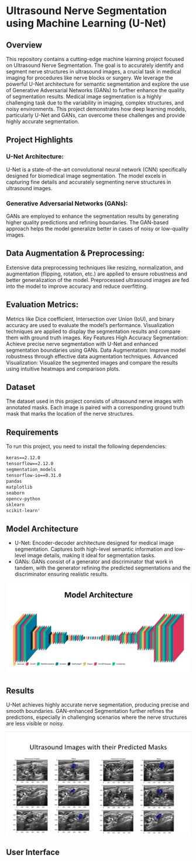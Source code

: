 # Ultrasound Nerve Segmentation using Machine Learning (U-Net)

## Overview
This repository contains a cutting-edge machine learning project focused on Ultrasound Nerve Segmentation. The goal is to accurately identify and segment nerve structures in ultrasound images, a crucial task in medical imaging for procedures like nerve blocks or surgery. We leverage the powerful U-Net architecture for semantic segmentation and explore the use of Generative Adversarial Networks (GANs) to further enhance the quality of segmentation results.
Medical image segmentation is a highly challenging task due to the variability in imaging, complex structures, and noisy environments. This project demonstrates how deep learning models, particularly U-Net and GANs, can overcome these challenges and provide highly accurate segmentation.

## Project Highlights
### U-Net Architecture:

U-Net is a state-of-the-art convolutional neural network (CNN) specifically designed for biomedical image segmentation.
The model excels in capturing fine details and accurately segmenting nerve structures in ultrasound images.
### Generative Adversarial Networks (GANs):

GANs are employed to enhance the segmentation results by generating higher quality predictions and refining boundaries.
The GAN-based approach helps the model generalize better in cases of noisy or low-quality images.

## Data Augmentation & Preprocessing:

Extensive data preprocessing techniques like resizing, normalization, and augmentation (flipping, rotation, etc.) are applied to ensure robustness and better generalization of the model.
Preprocessed ultrasound images are fed into the model to improve accuracy and reduce overfitting.

## Evaluation Metrics:
Metrics like Dice coefficient, Intersection over Union (IoU), and binary accuracy are used to evaluate the model’s performance.
Visualization techniques are applied to display the segmentation results and compare them with ground truth images.
Key Features
High Accuracy Segmentation: Achieve precise nerve segmentation with U-Net and enhanced segmentation boundaries using GANs.
Data Augmentation: Improve model robustness through effective data augmentation techniques.
Advanced Visualization: Visualize the segmented images and compare the results using intuitive heatmaps and comparison plots.

## Dataset
The dataset used in this project consists of ultrasound nerve images with annotated masks. Each image is paired with a corresponding ground truth mask that marks the location of the nerve structures.

## Requirements
To run this project, you need to install the following dependencies:
```
keras==2.12.0
tensorflow==2.12.0
segmentation_models
tensorflow-io==0.31.0
pandas
matplotlib
seaborn
opencv-python
sklearn
scikit-learn'
```

## Model Architecture
- U-Net:
Encoder-decoder architecture designed for medical image segmentation.
Captures both high-level semantic information and low-level image details, making it ideal for segmentation tasks.
- GANs:
GANs consist of a generator and discriminator that work in tandem, with the generator refining the predicted segmentations and the discriminator ensuring realistic results.

![Model Architecture](model_arch.png)

## Results
U-Net achieves highly accurate nerve segmentation, producing precise and smooth boundaries.
GAN-enhanced Segmentation further refines the predictions, especially in challenging scenarios where the nerve structures are less visible or noisy.

![Results](results.png)

## User Interface

